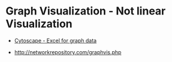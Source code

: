 # Graph Visualization - Not linear Visualization

* [Cytoscape - Excel for graph data](https://cytoscape.org/) 

* http://networkrepository.com/graphvis.php 
